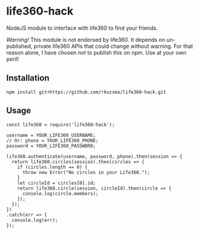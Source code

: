 # life360-hack

NodeJS module to interface with life360 to find your friends.

*Warning!* This module is not endorsed by life360. It depends on un-published, private life360 APIs that could change without warning. For that reason alone, I have chosen *not* to publish this on npm. Use at your own peril!

## Installation
```
npm install git+https://github.com/rkuzsma/life360-hack.git
```

## Usage
```
const life360 = require('life360-hack');

username = YOUR_LIFE360_USERNAME;
// Or: phone = YOUR_LIFE360_PHONE;
password = YOUR_LIFE360_PASSWORD;

life360.authenticate(username, password, phone).then(session => {
  return life360.circles(session).then(circles => {
    if (circles.length == 0) {
      throw new Error("No circles in your Life360.");
    }
    let circleId = circles[0].id;
    return life360.circle(session, circleId).then(circle => {
      console.log(circle.members);
    });
  });
})
.catch(err => {
  console.log(err);
});
```
